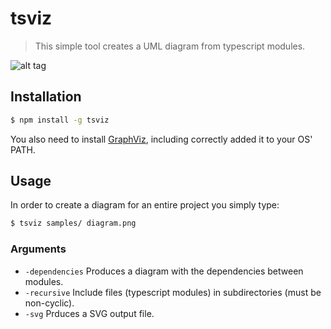 # tsviz
> This simple tool creates a UML diagram from typescript modules.

![alt tag](https://raw.githubusercontent.com/joaompneves/tsviz/master/samples/diagram.png)

## Installation

```bash
$ npm install -g tsviz
```
You also need to install [GraphViz](http://www.graphviz.org/Download.php), including correctly added it to your OS' PATH.

## Usage

In order to create a diagram for an entire project you simply type:

```bash
$ tsviz samples/ diagram.png
```

### Arguments
* `-dependencies`
  Produces a diagram with the dependencies between modules.
* `-recursive`
  Include files (typescript modules) in subdirectories (must be non-cyclic).
* `-svg`
  Prduces a SVG output file.

